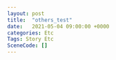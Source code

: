 ```yaml
---
layout: post
title:  "others_test"
date:   2021-05-04 09:00:00 +0000
categories: Etc
Tags: Story Etc
SceneCode: []
---
```


